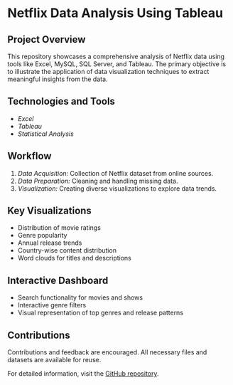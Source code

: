 # Netflix Data Analysis Using Tableau

## Project Overview
This repository showcases a comprehensive analysis of Netflix data using tools like Excel, MySQL, SQL Server, and Tableau. The primary objective is to illustrate the application of data visualization techniques to extract meaningful insights from the data.

## Technologies and Tools
- *Excel*
- *Tableau*
- *Statistical Analysis*

## Workflow
1. *Data Acquisition:* Collection of Netflix dataset from online sources.
2. *Data Preparation:* Cleaning and handling missing data.
3. *Visualization:* Creating diverse visualizations to explore data trends.

## Key Visualizations
- Distribution of movie ratings
- Genre popularity
- Annual release trends
- Country-wise content distribution
- Word clouds for titles and descriptions

## Interactive Dashboard
- Search functionality for movies and shows
- Interactive genre filters
- Visual representation of top genres and release patterns

## Contributions
Contributions and feedback are encouraged. All necessary files and datasets are available for reuse.

For detailed information, visit the [GitHub repository](https://github.com/gulshang7/Netflix_Data_Analysis_using_Tableau).
